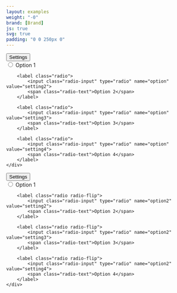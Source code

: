 ```yaml
---
layout: examples
weight: "-0"
brand: [Brand]
js: true
svg: true
padding: "0 0 250px 0"
---
```


<div class="btn-dropdown js-dropdown" aria-haspopup="true">
	<button type="button" class="btn btn-faint js-button-dropdown" aria-label="Settings. Hit enter to open dropdown">
		<span class="btn-dropdown-caret">Settings</span>
	</button>
	<div class="dropdown-menu js-button-dropdownbody" role="menu" aria-label="Hit the Esc key to close dropdown" tabindex="-1">
		<label class="radio">
			<input class="radio-input" type="radio" name="option" value="setting1">
			<span class="radio-text">Option 1</span>
		</label>

		<label class="radio">
			<input class="radio-input" type="radio" name="option" value="setting2">
			<span class="radio-text">Option 2</span>
		</label>

		<label class="radio">
			<input class="radio-input" type="radio" name="option" value="setting3">
			<span class="radio-text">Option 3</span>
		</label>

		<label class="radio">
			<input class="radio-input" type="radio" name="option" value="setting4">
			<span class="radio-text">Option 4</span>
		</label>
	</div>
</div>

<div class="btn-dropdown js-dropdown" aria-haspopup="true">
	<button type="button" class="btn btn-faint js-button-dropdown" aria-label="Settings. Hit enter to open dropdown">
		<span class="btn-dropdown-caret">Settings</span>
	</button>
	<div class="dropdown-menu js-button-dropdownbody" role="menu" aria-label="Hit the Esc key to close dropdown" tabindex="-1">
		<label class="radio radio-flip">
			<input class="radio-input" type="radio" name="option2" value="setting1">
			<span class="radio-text">Option 1</span>
		</label>

		<label class="radio radio-flip">
			<input class="radio-input" type="radio" name="option2" value="setting2">
			<span class="radio-text">Option 2</span>
		</label>

		<label class="radio radio-flip">
			<input class="radio-input" type="radio" name="option2" value="setting3">
			<span class="radio-text">Option 3</span>
		</label>

		<label class="radio radio-flip">
			<input class="radio-input" type="radio" name="option2" value="setting4">
			<span class="radio-text">Option 4</span>
		</label>
	</div>
</div>